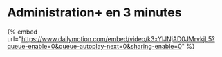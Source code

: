 # Administration+ en 3 minutes

{% embed url="https://www.dailymotion.com/embed/video/k3xYlJNjAD0JMrvkjL5?queue-enable=0&queue-autoplay-next=0&sharing-enable=0" %}



